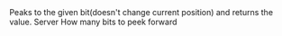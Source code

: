 <function name="ReadBitAngle" parent="bf_read" type="classfunc">
	<description>
		Peaks to the given bit(doesn't change current position) and returns the value.
	</description>
	<realm>Server</realm>
	<args>
		<arg name="bits" type="number">How many bits to peek forward<args>
	</args>
	<rets>
		<ret name="value" type="number"></ret>
	</rets>
</function>